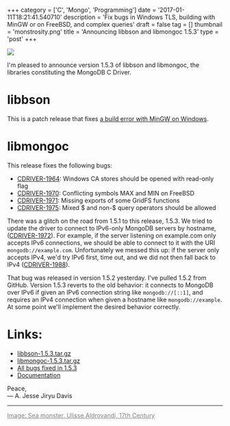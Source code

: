 +++
category = ['C', 'Mongo', 'Programming']
date = '2017-01-11T18:21:41.540710'
description = 'Fix bugs in Windows TLS, building with MinGW or on FreeBSD, and complex queries'
draft = false
tag = []
thumbnail = 'monstrosity.png'
title = 'Announcing libbson and libmongoc 1.5.3'
type = 'post'
+++

![](monstrosity.png)

I'm pleased to announce version 1.5.3 of libbson and libmongoc, the libraries constituting the MongoDB C Driver.

# libbson

This is a patch release that fixes [a build error with MinGW on Windows](https://jira.mongodb.org/browse/CDRIVER-1982).

# libmongoc

This release fixes the following bugs:

* [CDRIVER-1964](https://jira.mongodb/org/browse/CDRIVER-1964): Windows CA stores should be opened with read-only flag
* [CDRIVER-1970](https://jira.mongodb/org/browse/CDRIVER-1970): Conflicting symbols MAX and MIN on FreeBSD
* [CDRIVER-1971](https://jira.mongodb/org/browse/CDRIVER-1971): Missing exports of some GridFS functions
* [CDRIVER-1975](https://jira.mongodb/org/browse/CDRIVER-1975): Mixed $ and non-$ query operators should be allowed


There was a glitch on the road from 1.5.1 to this release, 1.5.3. We tried to update the driver to connect to IPv6-only MongoDB servers by hostname, ([CDRIVER-1972](https://jira.mongodb/org/browse/CDRIVER-1972)). For example, if the server listening on example.com only accepts IPv6 connections, we should be able to connect to it with the URI `mongodb://example.com`. Unfortunately we messed this up: if the server only accepts IPv4, we'd try IPv6 first, time out, and we did not then fall back to IPv4 ([CDRIVER-1988](https://jira.mongodb/org/browse/CDRIVER-1988)).

That bug was released in version 1.5.2 yesterday. I've pulled 1.5.2 from GitHub. Version 1.5.3 reverts to the old behavior: it connects to MongoDB over IPv6 if given an IPv6 connection string like `mongodb://[::1]`, and requires an IPv4 connection when given a hostname like `mongodb://example`. At some point we'll implement the desired behavior correctly.

# **Links:**

* [libbson-1.5.3.tar.gz](https://github.com/mongodb/libbson/releases/download/1.5.3/libbson-1.5.3.tar.gz)
* [libmongoc-1.5.3.tar.gz](https://github.com/mongodb/mongo-c-driver/releases/download/1.5.3/mongo-c-driver-1.5.3.tar.gz)
* [All bugs fixed in 1.5.3](https://jira.mongodb.org/browse/CDRIVER/fixforversion/17896/)
* [Documentation](http://mongoc.org/)


Peace,<br>
&mdash; A. Jesse Jiryu Davis

***

<a href="https://commons.wikimedia.org/wiki/File:MONSTROSITY;_Sea_Monter_Wellcome_L0032594.jpg" style="color: gray">Image: Sea monster. Ulisse Aldrovandi, 17th Century</a>
